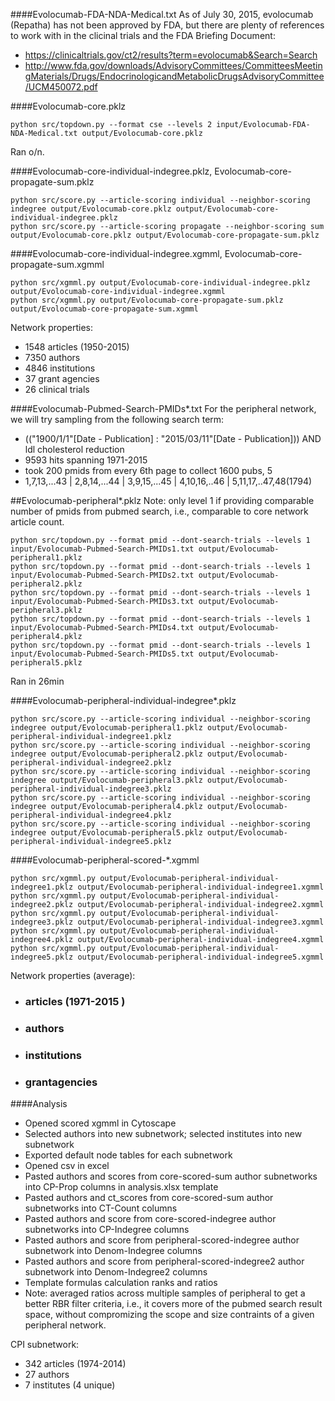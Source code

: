 ####Evolocumab-FDA-NDA-Medical.txt
As of July 30, 2015, evolocumab (Repatha) has not been approved by FDA, but there are plenty of references to work with in the clicinal trials and the FDA Briefing Document:
* https://clinicaltrials.gov/ct2/results?term=evolocumab&Search=Search
* http://www.fda.gov/downloads/AdvisoryCommittees/CommitteesMeetingMaterials/Drugs/EndocrinologicandMetabolicDrugsAdvisoryCommittee/UCM450072.pdf

####Evolocumab-core.pklz
```
python src/topdown.py --format cse --levels 2 input/Evolocumab-FDA-NDA-Medical.txt output/Evolocumab-core.pklz
```
Ran o/n.

####Evolocumab-core-individual-indegree.pklz, Evolocumab-core-propagate-sum.pklz
```
python src/score.py --article-scoring individual --neighbor-scoring indegree output/Evolocumab-core.pklz output/Evolocumab-core-individual-indegree.pklz
python src/score.py --article-scoring propagate --neighbor-scoring sum output/Evolocumab-core.pklz output/Evolocumab-core-propagate-sum.pklz
```

####Evolocumab-core-individual-indegree.xgmml, Evolocumab-core-propagate-sum.xgmml
```
python src/xgmml.py output/Evolocumab-core-individual-indegree.pklz output/Evolocumab-core-individual-indegree.xgmml
python src/xgmml.py output/Evolocumab-core-propagate-sum.pklz output/Evolocumab-core-propagate-sum.xgmml
```
Network properties:
* 1548 articles (1950-2015)
* 7350 authors
* 4846 institutions
* 37 grant agencies
* 26 clinical trials 


####Evolocumab-Pubmed-Search-PMIDs*.txt
For the peripheral network, we will try sampling from the following search term:
* (("1900/1/1"[Date - Publication] : "2015/03/11"[Date - Publication])) AND ldl cholesterol reduction
 * 9593 hits spanning 1971-2015 
  * took 200 pmids from every 6th page to collect 1600 pubs, 5 
   * 1,7,13,...43 | 2,8,14,...44 | 3,9,15,...45 | 4,10,16,..46 | 5,11,17,..47,48(1794)

##Evolocumab-peripheral*.pklz
Note: only level 1 if providing comparable number of pmids from pubmed search, i.e., comparable to core network article count.
```
python src/topdown.py --format pmid --dont-search-trials --levels 1 input/Evolocumab-Pubmed-Search-PMIDs1.txt output/Evolocumab-peripheral1.pklz
python src/topdown.py --format pmid --dont-search-trials --levels 1 input/Evolocumab-Pubmed-Search-PMIDs2.txt output/Evolocumab-peripheral2.pklz
python src/topdown.py --format pmid --dont-search-trials --levels 1 input/Evolocumab-Pubmed-Search-PMIDs3.txt output/Evolocumab-peripheral3.pklz
python src/topdown.py --format pmid --dont-search-trials --levels 1 input/Evolocumab-Pubmed-Search-PMIDs4.txt output/Evolocumab-peripheral4.pklz
python src/topdown.py --format pmid --dont-search-trials --levels 1 input/Evolocumab-Pubmed-Search-PMIDs5.txt output/Evolocumab-peripheral5.pklz
```
Ran in 26min

####Evolocumab-peripheral-individual-indegree*.pklz
```
python src/score.py --article-scoring individual --neighbor-scoring indegree output/Evolocumab-peripheral1.pklz output/Evolocumab-peripheral-individual-indegree1.pklz
python src/score.py --article-scoring individual --neighbor-scoring indegree output/Evolocumab-peripheral2.pklz output/Evolocumab-peripheral-individual-indegree2.pklz
python src/score.py --article-scoring individual --neighbor-scoring indegree output/Evolocumab-peripheral3.pklz output/Evolocumab-peripheral-individual-indegree3.pklz
python src/score.py --article-scoring individual --neighbor-scoring indegree output/Evolocumab-peripheral4.pklz output/Evolocumab-peripheral-individual-indegree4.pklz
python src/score.py --article-scoring individual --neighbor-scoring indegree output/Evolocumab-peripheral5.pklz output/Evolocumab-peripheral-individual-indegree5.pklz
```

####Evolocumab-peripheral-scored-*.xgmml
```
python src/xgmml.py output/Evolocumab-peripheral-individual-indegree1.pklz output/Evolocumab-peripheral-individual-indegree1.xgmml
python src/xgmml.py output/Evolocumab-peripheral-individual-indegree2.pklz output/Evolocumab-peripheral-individual-indegree2.xgmml
python src/xgmml.py output/Evolocumab-peripheral-individual-indegree3.pklz output/Evolocumab-peripheral-individual-indegree3.xgmml
python src/xgmml.py output/Evolocumab-peripheral-individual-indegree4.pklz output/Evolocumab-peripheral-individual-indegree4.xgmml
python src/xgmml.py output/Evolocumab-peripheral-individual-indegree5.pklz output/Evolocumab-peripheral-individual-indegree5.xgmml
```
Network properties (average):
* ### articles (1971-2015 )
* ### authors
* ### institutions
* ### grantagencies

####Analysis
* Opened scored xgmml in Cytoscape
* Selected authors into new subnetwork; selected institutes into new subnetwork
* Exported default node tables for each subnetwork
* Opened csv in excel
* Pasted authors and scores from core-scored-sum author subnetworks into CP-Prop columns in analysis.xlsx template
* Pasted authors and ct_scores from core-scored-sum author subnetworks into CT-Count columns
* Pasted authors and score from core-scored-indegree author subnetworks into CP-Indegree columns
* Pasted authors and score from peripheral-scored-indegree author subnetwork into Denom-Indegree columns
* Pasted authors and score from peripheral-scored-indegree2 author subnetwork into Denom-Indegree2 columns
* Template formulas calculation ranks and ratios
* Note: averaged ratios across multiple samples of peripheral to get a better RBR filter criteria, i.e., it covers more of the pubmed search result space, without compromizing the scope and size contraints of a given peripheral network. 

CPI subnetwork:
* 342 articles (1974-2014)
* 27 authors
* 7 institutes (4 unique)
